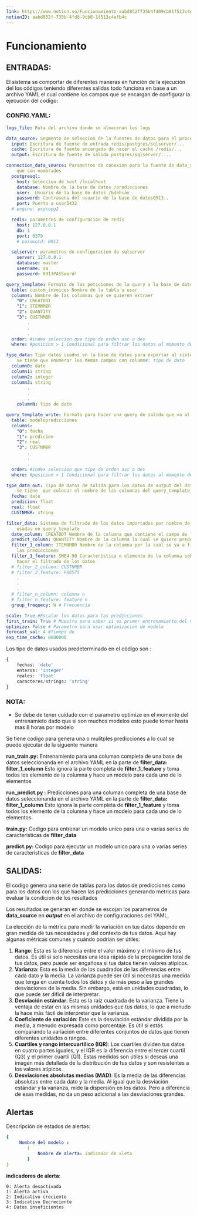 ```yaml
---
link: https://www.notion.so/Funcionamiento-aabd852f735b4fd09cb81f513c4efb4c
notionID: aabd852f-735b-4fd0-9cb8-1f513c4efb4c
---
```

# Funcionamiento

## ENTRADAS:

El sistema se comportar de diferentes maneras en función de la ejecución del los códigos teniendo diferentes salidas todo funciona en base a un archivo YAML el cual contiene los campos que se encargan de configurar la ejecución del codigo:

### CONFIG.YAML:

```yaml
logs_file: Ruta del archivo donde se almacenan los logs

data_source: Segmento de seleecion de la fuentes de datos para el proceso
  input: Escritura de fuente de entrada redis/postgres/sqlserver/...
  cache: Escritura de fuente encargada de hacer el cache /redis/...
  output: Escritura de fuente de salida postgres/sqlserver/....

connection_data_source: Parametros de conexion para la fuente de data_source
	que son nombrados
  postgresql:
    host: Seleccion de host /localhost
    database: Nombre de la base de datos /predicciones
    user:  Usuario de la base de datos /bdebian
    password: Contrasena del usuario de la base de datos0913..
    port: Puerto a usar5432
  # engine: psycopg2

  redis: parametros de configuracion de redis
    host: 127.0.0.1
    db: 1
    port: 6379
    # password: 0913

  sqlserver: parametros de configuracion de sqlserver
    server: 127.0.0.1
    database: master
    username: sa
    password: 0913PASSword!

query_template: Formato de las peticiones de la query a la base de datos
  table: custom_invoices Nombre de la tabla a usar 
  columns: Nombre de las columnas que se quieren extraer
    "0": CREATDDT
    "1": ITEMNMBR
    "2": QUANTITY
    "3": CUSTNMBR
		.
		.
		.
  order: #index seleccion que tipo de orden asc o des
  where: #posicion > 1 Condicional para filtrar los datos al momento de la query

type_data: Tipo datos usados en la base de datos para exportar al sistema
	se tiene que enumerar los demas campos con column#: tipo de dato
  column0: date
  column1: string
  column2: integer
  column3: string
		.
		.
		.
	columnN: tipo de dato

query_template_write: Formato para hacer una query de salida que va al ouput del data_soucer
  table: modelopredicciones
  columns: 
    "0": fecha
    "1": predicion
    "2": real
    "3": CUSTNMBR
		.
		.
		.
  order: #index seleccion que tipo de orden asc o des
  where: #posicion > 1 Condicional para filtrar los datos al momento de la query

type_data_out: Tipo de datos de salida para los datos de output del data_soucer
	se tiene  que colocar el nombre de las columnas del query_template_write
  fecha: date
  predicion: float
  real: float
  CUSTNMBR: string

filter_data: Sistema de filtrado de los datos importados por nombre de las columanas
	usadas en query_template
  date_column: CREATDDT Nombre de la columna que contiene el campo de la fechas
  predict_column: QUANTITY Nombre de la columna la cual se quiere predecir
  filter_1_column: ITEMNMBR Nombre de la columna por la cual se va a filtrar para hacer
	las predicciones
  filter_1_feature: SME4-90 Caracteristica o elemento de la columna sobre la cual se 
	hacer el filtrado de los datos 
  # filter_2_column: CUSTNMBR
  # filter_2_feature: F00575
	.
	.
	.
  # filter_n_column: columna n
  # filter_n_feature: feature n
  group_frequecy: W # Frecuencia 

scale: True #Escalar los datos para las predicciones
first_train: True # Muestra para saber si es primer entrenamiento del modelo
optimize: False # Parametro para usar optimizacion de modelo 
forecast_val: 4 #Tiempo de 
exp_time_cache: 8600000
```

Los tipo de datos usados predeterminado en el código son :

```python
{
	fechas: 'date'
    enteros: 'integer'
    reales: 'float'
    caracteres/strings: 'string'
}
```

### NOTA:

- Se debe de tener cuidado con el parametro optimize en el momento del entrenamieto dado que si son muchos modelos esto puede tomar hasta mas 8 horas por modelo

Se tiene codigo para genera una o mulitples predicciones a lo cual se puede ejecutar de la siguente  manera 

**run_train.py:** Entrenamiento para una columan completa de una base de datos seleccionanda en el archivo YAML en la parte de **********************************************************filter_data: filter_1_column********************************************************** Esto ignora la parte completa de ********************************filter_1_feature********************************  y toma todos los elemento de la columna y hace un modelo para cada uno de lo elementos

**run_predict.py :** Predicciones para una columan completa de una base de datos seleccionanda en el archivo YAML en la parte de **********************************************************filter_data: filter_1_column********************************************************** Esto ignora la parte completa de ********************************filter_1_feature********************************  y toma todos los elemento de la columna y hace un modelo para cada uno de lo elementos

**train.py:** Codigo para entrenar un modelo unico para una o varias series de caracteristicas de **********************filter_data**********************

**predict.py:** Codigo para ejecutar un modelo unico para una o varias series de caracteristicas de **********************filter_data**********************

## SALIDAS:

El codigo genera una serie de tablas para los datos de predicciones como para los datos con los que hacen las predicciones generando metricas para evaluar la condicion de los resultados

Los resultados se generan en donde se escojan los parametros de **data_source** en ***output*** en el archivo de configuraciones del YAML, 

La elección de la métrica para medir la variación en tus datos depende en gran medida de tus necesidades y del contexto de tus datos. Aquí hay algunas métricas comunes y cuándo podrían ser útiles:

1. **Rango**: Esta es la diferencia entre el valor máximo y el mínimo de tus datos. Es útil si solo necesitas una idea rápida de la propagación total de tus datos, pero puede ser engañosa si tus datos tienen valores atípicos.
2. **Varianza**: Esta es la media de los cuadrados de las diferencias entre cada dato y la media. La varianza puede ser útil si necesitas una medida que tenga en cuenta todos los datos y da más peso a las grandes desviaciones de la media. Sin embargo, está en unidades cuadradas, lo que puede ser difícil de interpretar.
3. **Desviación estándar**: Esta es la raíz cuadrada de la varianza. Tiene la ventaja de estar en las mismas unidades que tus datos, lo que a menudo la hace más fácil de interpretar que la varianza.
4. **Coeficiente de variación**: Este es la desviación estándar dividida por la media, a menudo expresada como porcentaje. Es útil si estás comparando la variación entre diferentes conjuntos de datos que tienen diferentes unidades o rangos.
5. **Cuartiles y rango intercuartílico (IQR)**: Los cuartiles dividen tus datos en cuatro partes iguales, y el IQR es la diferencia entre el tercer cuartil (Q3) y el primer cuartil (Q1). Estas medidas son útiles si deseas una imagen más detallada de la distribución de tus datos y son resistentes a los valores atípicos.
6. **Desviaciones absolutas medias (MAD)**: Es la media de las diferencias absolutas entre cada dato y la media. Al igual que la desviación estándar y la varianza, mide la dispersión en los datos. Pero a diferencia de esas medidas, no da un peso adicional a las desviaciones grandes.

## Alertas 

Descripción de estados de alertas:

```yaml
{ 
     Nombre del modelo :
		{
			Nombre de alerta: indicador de aleta
		}
}
```
 **indicadores de alerta**:

	0: Alerta desactivada
	1: Alerta activa
	2: Indicativo creciente
	3: Indicativo Decreciente
	4: Datos insuficientes
